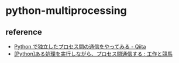 # python-multiprocessing

## reference
- [Python で独立したプロセス間の通信をやってみる - Qiita](https://qiita.com/hypertombo/items/862060cd2f4bf6b7974d)
- [[Python]ある処理を実行しながら、プロセス間通信する : 工作と競馬](http://blog.livedoor.jp/sce_info3-craft/archives/9297948.html)


